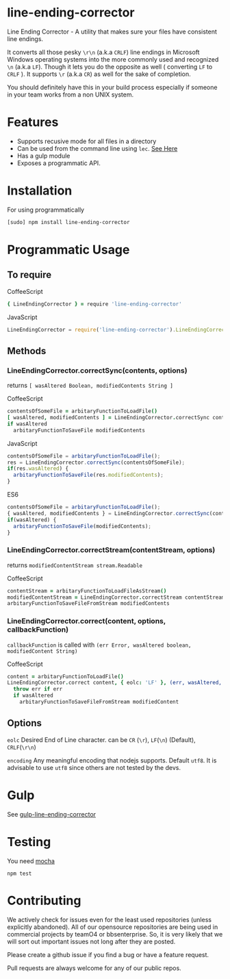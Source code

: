 # line-ending-corrector
Line Ending Corrector - A utility that makes sure your files have consistent line endings.

It converts all those pesky `\r\n` (a.k.a `CRLF`) line endings in Microsoft Windows operating systems into the more commonly used and recognized `\n` (a.k.a `LF`). Though it lets you do the opposite as well ( converting `LF` to `CRLF` ). It supports `\r` (a.k.a `CR`) as well for the sake of completion.

You should definitely have this in your build process especially if someone in your team works from a non UNIX system.

# Features

* Supports recusive mode for all files in a directory
* Can be used from the command line using `lec`. [See Here](https://github.com/iShafayet/line-ending-corrector)
* Has a gulp module
* Exposes a programmatic API.

# Installation

For using programmatically

```bash
[sudo] npm install line-ending-corrector
```
    
# Programmatic Usage

## To require

CoffeeScript
```CoffeeScript
{ LineEndingCorrector } = require 'line-ending-corrector'
```

JavaScript
```JavaScript
LineEndingCorrector = require('line-ending-corrector').LineEndingCorrector
```

## Methods

### LineEndingCorrector.correctSync(contents, options)
returns `[ wasAltered Boolean, modifiedContents String ]`

CoffeeScript
```CoffeeScript
contentsOfSomeFile = arbitaryFunctionToLoadFile()
[ wasAltered, modifiedContents ] = LineEndingCorrector.correctSync contentsOfSomeFile
if wasAltered
  arbitaryFunctionToSaveFile modifiedContents
```

JavaScript
```JavaScript
contentsOfSomeFile = arbitaryFunctionToLoadFile();
res = LineEndingCorrector.correctSync(contentsOfSomeFile);
if(res.wasAltered) {
  arbitaryFunctionToSaveFile(res.modifiedContents);
}
```

ES6
```JavaScript
contentsOfSomeFile = arbitaryFunctionToLoadFile();
{ wasAltered, modifiedContents } = LineEndingCorrector.correctSync(contentsOfSomeFile);
if(wasAltered) {
  arbitaryFunctionToSaveFile(modifiedContents);
}
```

### LineEndingCorrector.correctStream(contentStream, options)
returns `modifiedContentStream stream.Readable`

CoffeeScript
```CoffeeScript
contentStream = arbitaryFunctionToLoadFileAsStream()
modifiedContentStream = LineEndingCorrector.correctStream contentStream, { encoding: 'utf8', eolc: 'LF'}
arbitaryFunctionToSaveFileFromStream modifiedContents
```


### LineEndingCorrector.correct(content, options, callbackFunction)
`callbackFunction` is called with `(err Error, wasAltered boolean, modifiedContent String)`

CoffeeScript
```CoffeeScript
content = arbitaryFunctionToLoadFile()
LineEndingCorrector.correct content, { eolc: 'LF' }, (err, wasAltered, modifiedContent)=>
  throw err if err
  if wasAltered
    arbitaryFunctionToSaveFileFromStream modifiedContent
```

## Options

`eolc`
Desired End of Line character. can be `CR` (`\r`), `LF`(`\n`) (Default), `CRLF`(`\r\n`)

`encoding`
Any meaningful encoding that nodejs supports. Default `utf8`. It is advisable to use `utf8` since others are not tested by the devs.

# Gulp

See [gulp-line-ending-corrector](https://github.com/ishafayet/gulp-line-ending-corrector)

# Testing

You need [mocha](https://github.com/mochajs/mocha)

`npm test`


# Contributing

We actively check for issues even for the least used repositories (unless explicitly abandoned). All of our opensource repositories are being used in commercial projects by teamO4 or bbsenterprise. So, it is very likely that we will sort out important issues not long after they are posted.

Please create a github issue if you find a bug or have a feature request.

Pull requests are always welcome for any of our public repos.




